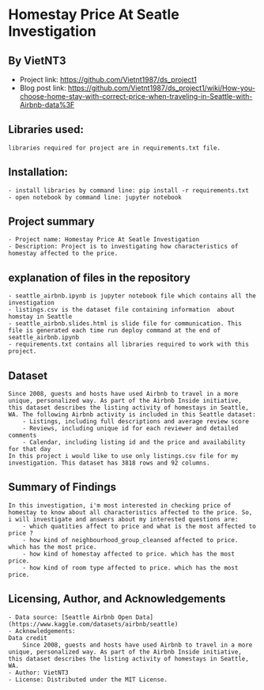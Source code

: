 # Homestay Price At Seatle Investigation
## By VietNT3

- Project link: https://github.com/Vietnt1987/ds_project1
- Blog post link: https://github.com/Vietnt1987/ds_project1/wiki/How-you-choose-home-stay-with-correct-price-when-traveling-in-Seattle-with-Airbnb-data%3F

## Libraries used:
    libraries required for project are in requirements.txt file.

## Installation:
    - install libraries by command line: pip install -r requirements.txt
    - open notebook by command line: jupyter notebook

## Project summary
    - Project name: Homestay Price At Seatle Investigation
    - Description: Project is to investigating how characteristics of homestay affected to the price.

## explanation of files in the repository
    - seattle_airbnb.ipynb is jupyter notebook file which contains all the investigation
    - listings.csv is the dataset file containing information  about homstay in Seattle
    - seattle_airbnb.slides.html is slide file for communication. This file is generated each time run deploy command at the end of seattle_airbnb.ipynb
    - requirements.txt contains all libraries required to work with this project.

## Dataset
    Since 2008, guests and hosts have used Airbnb to travel in a more unique, personalized way. As part of the Airbnb Inside initiative, this dataset describes the listing activity of homestays in Seattle, WA. The following Airbnb activity is included in this Seattle dataset:
        - Listings, including full descriptions and average review score
        - Reviews, including unique id for each reviewer and detailed comments
        - Calendar, including listing id and the price and availability for that day
    In this project i would like to use only listings.csv file for my investigation. This dataset has 3818 rows and 92 columns.


## Summary of Findings
    In this investigation, i'm most interested in checking price of homestay to know about all characteristics affected to the price. So, i will investigate and answers about my interested questions are:
        - which quatities affect to price and what is the most affected to price ?
        - how kind of neighbourhood_group_cleansed affected to price. which has the most price.
        - how kind of homestay affected to price. which has the most price.
        - how kind of room type affected to price. which has the most price.

## Licensing, Author, and Acknowledgements
    - Data source: [Seattle Airbnb Open Data](https://www.kaggle.com/datasets/airbnb/seattle)
    - Acknowledgements:
    Data credit
        Since 2008, guests and hosts have used Airbnb to travel in a more unique, personalized way. As part of the Airbnb Inside initiative, this dataset describes the listing activity of homestays in Seattle, WA.
    - Author: VietNT3
    - License: Distributed under the MIT License.
